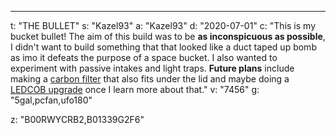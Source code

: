 ---
t: "THE BULLET"
s: "Kazel93"
a: "Kazel93"
d: "2020-07-01"
c: "This is my bucket bullet! The aim of this build was to be <strong>as inconspicuous as possible</strong>, I didn't want to build something that that looked like a duct taped up bomb as imo it defeats the purpose of a space bucket. I also wanted to experiment with passive intakes and light traps. <strong>Future plans</strong> include making a <a href='https://www.amazon.com/VIVOSUN-Australia-Charcoal-Pre-filter-Reversible/dp/B01DXYMBU6/ref=as_li_ss_tl?ie=UTF8&linkCode=ll1&tag=spacbuck-20&linkId=61c69d58c53826ef10b7105e03fe0348'>carbon filter</a> that also fits under the lid and maybe doing a <a href='https://www.amazon.com/LOHAS-LED-White-Energy-Saving/dp/B00CZ75TWA/ref=as_li_ss_tl?ie=UTF8&linkCode=ll1&tag=spacbuck-20&linkId=028ed28482481ea81e47f2f5c5401508'>LEDCOB upgrade</a> once I learn more about that."
v: "7456"
g: "5gal,pcfan,ufo180"

z: "B00RWYCRB2,B01339G2F6"
